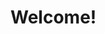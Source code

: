 <!doctype html>
<html>
  <head>
    <meta name="viewport" content="width=device-width" />
    <meta http-equiv="Content-Type" content="text/html; charset=UTF-8" />
    <h1>Welcome!</h1>
    <style>
       <!--BUTTONS-->
      .btn {
        box-sizing: border-box;
        width: 100%; }
        .btn > tbody > tr > td {
          /*padding-bottom: 1px; }*/
        .btn table {
          width: auto; 
      }
        .btn table td {
          background-color: linear-gradient(180deg,#a8dc19,#42ae13);
          border-radius: 5px;
          text-align: center; 
      }
        .btn a {
          background-color: rgb(0, 172, 237);
          border: solid 1px #3498db;
          border-radius: 5px;
          box-sizing: border-box;
          /*color: #3498db;*/
          cursor: pointer;
          display: inline-block;
          font-size: 14px;
          font-weight: bold;
          margin: 0;
          padding: 12px 25px;
          text-decoration: none;
          text-transform: capitalize; 
      }

      .btn-primary table td {
        background-color: #3498db; 
      }

      .btn-primary a {
        background-color: #3498db;
        border-color: #3498db;
        color: #ffffff; 
      }

 /* -------------------------------------
          HEADER, FOOTER, MAIN
      ------------------------------------- */
      .main {
        background: #ffffff;
        border-radius: 3px;
        width: 100%; 
      }

      .wrapper {
        box-sizing: border-box;
        padding: 20px; 
      }

      .content-block {
        padding-bottom: 10px;
        padding-top: 10px;
      }

      .footer {
        clear: both;
        margin-top: 10px;
        text-align: center;
        width: 100%; 
      }
        .footer td,
        .footer p,
        .footer span,
        .footer a {
          color: #999999;
          font-size: 12px;
          text-align: center; 
      }
      
     /* -------------------------------------
          TYPOGRAPHY
      ------------------------------------- */
      h1,
      h2,
      h3,
      h4 {
        color: #00000;
        font-family: sans-serif;
        font-weight: 400;
        line-height: 1.4;
        margin: 0;
        margin-bottom: 30px; 
      }

      h1 {
        font-size: 35px;
        font-weight: 300;
        text-align: center;
        text-transform: capitalize; 
      }

      p,
      ul,
      ol {
        font-family: sans-serif;
        font-size: 14px;
        font-weight: normal;
        margin: 0;
        margin-bottom: 15px; 
      }
        p li,
        ul li,
        ol li {
          list-style-position: inside;
          margin-left: 5px; 
      }

      a {
        color: #3498db;
        text-decoration: underline; 
      }

       </style>
  </head>
  <body class="">
    <span class="preheader"></span>
    <table role="presentation" border="0" cellpadding="0" cellspacing="0" class="body">
      <tr>
        <td></td>
        <td class="container">
          <div class="content">

            <!-- START CENTERED WHITE CONTAINER -->
            <table role="presentation" class="main">

              <!-- START MAIN CONTENT AREA -->
              <tr>
                <td class="wrapper">
                  <table role="presentation" border="0" cellpadding="0" cellspacing="0">
                    <tr>
                      <td>
                        <p>Wahoo! Your truDigital account is set up and ready to go! Use your username and password below to                               log into your account.</p>
                        <p>Username: <br>
                        Password: </p>
                        <table role="presentation" border="0" cellpadding="0" cellspacing="0" class="btn btn-primary">
                          <tbody>
                            <tr>
                             <td align="left">
                                <table role="presentation" border="0" cellpadding="0" cellspacing="0">
                                  <tbody>
                                    <tr>
                                      <td class="btn"<a href="" target="_blank">Access to truDigital Platform</a></td>
                                    </tr>
                                  </tbody>
                                </table>
                              </td>
                            </tr>
                          </tbody>
                        </table>
                        <h3>Technical Support</h3>
                        <p>Contact Support with any questions about your digital signage hardware or software.</p>
              
                 <tr>
                      <td class="btn primary a"<a href="https://trudigital.freshdesk.com/support/tickets/new" target=_"blank">Message Support</a></td>
                    </tr>
      <tr>
                                    <h3>Billing</h3>
      <p>Contact billing with any questions <strong>about payments or subscriptions.</strong>
        <ul>
          <li>Email: billing@trudigital.net</li>
          <li>Phone: 801-852-9898 (find out)</li>
      </ul></p>
    </tr>
  </body>
                                     <tr>
                                      <td class="btn table td"<a href="" target="_blank">Message Billing</a></td>
                                    </tr>
                        <p>Hours: 7AM - 6PM MST Mon.-Fri.<br>
                        Email: support@truDigital.net<br>
                        Phone: 801-852-9898</p>
                      </td>
                  </table>
                  <h3>Schedule Training</h3>
                  <p>Schedule a <strong>one-on-one online training session</strong> to become fore familiar with the truDigital platform and to ensure you get the most out of your digital signage.</p>
  <tr>
                                      <td class="btn table td"<a href="" target="_blank">Schedule Training</a></td>
                                    </tr>
<h1>
  Thank You!
</h1>
<p>
  We are excited to be working with you and look forward to helping you accomplish all of your digital signage goals!
</p>
<p>
  -Your truDigital Team
</p>
                </td>
              </tr>

            <!-- END MAIN CONTENT AREA -->
            </table>
            <!-- END CENTERED WHITE CONTAINER -->

            <!-- START FOOTER -->
            <div class="footer">
              <table role="presentation" border="0" cellpadding="0" cellspacing="0">
                <tr>
                  <td class="content-block">
                    <span class="apple-link">9035 S 700 E, STE 200 Sandy, Utah 84070 USA</span>
                  </td>
                </tr>
                <tr>
                  <td class="content-block powered-by">
                    Powered by <a href="https://www.trudigital.com/">truDigital</a>.
                  </td>
                </tr>
              </table>
            </div>
            <!-- END FOOTER -->

          </div>
        </td>
        <td></td>
      </tr>
    </table>
  </body>
</html>
